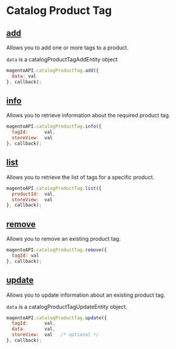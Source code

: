 # Catalog Product Tag

## [add](http://www.magentocommerce.com/api/soap/catalog/catalogProductTag/product_tag.add.html)

Allows you to add one or more tags to a product.

`data` is a catalogProductTagAddEntity object

```js
magentoAPI.catalogProductTag.add({
  data: val
}, callback);
```

## [info](http://www.magentocommerce.com/api/soap/catalog/catalogProductTag/product_tag.info.html)

Allows you to retrieve information about the required product tag.

```js
magentoAPI.catalogProductTag.info({
  tagId:      val,
  storeView:  val
}, callback);
```

## [list](http://www.magentocommerce.com/api/soap/catalog/catalogProductTag/product_tag.list.html)

Allows you to retrieve the list of tags for a specific product.

```js
magentoAPI.catalogProductTag.list({
  productId:  val,
  storeView:  val
}, callback);
```

## [remove](http://www.magentocommerce.com/api/soap/catalog/catalogProductTag/product_tag.remove.html)

Allows you to remove an existing product tag.

```js
magentoAPI.catalogProductTag.remove({
  tagId: val
}, callback);
```

## [update](http://www.magentocommerce.com/api/soap/catalog/catalogProductTag/product_tag.update.html)

Allows you to update information about an existing product tag.

`data` is a catalogProductTagUpdateEntity object.

```js
magentoAPI.catalogProductTag.update({
  tagId:      val,
  data:       val,
  storeView:  val   /* optional */
}, callback);
```